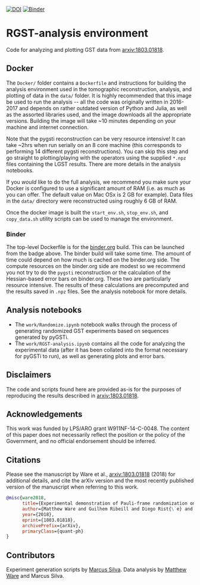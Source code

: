 [![DOI](https://zenodo.org/badge/DOI/10.5281/zenodo.4292751.svg)](https://doi.org/10.5281/zenodo.4292751)
[![Binder](https://mybinder.org/badge_logo.svg)](https://mybinder.org/v2/gh/matthewware/RGST-analysis/binder)

# RGST-analysis environment

Code for analyzing and plotting GST data from [arxiv:1803.01818](https://arxiv.org/abs/1803.01818).

## Docker
The `Docker/` folder contains a `Dockerfile` and instructions for building the analysis environment used in the tomographic reconstruction, analysis, and plotting of data in the `data/` folder. It is highly recommended that this image be used to run the analysis -- all the code was originally written in 2016-2017 and depends on rather outdated version of Python and Julia, as well as the assorted libraries used, and the image downloads all the appropriate versions. Building the image will take ~10 minutes depending on your machine and internet connection.

Note that the pygsti reconstruction can be very resource intensive! It can take ~2hrs when run serially on an 8 core machine (this corresponds to performing 14 different pygsti reconstructions). You can skip this step and go straight to plotting/playing with the operators using the supplied `*.npz` files containing the LGST results. There are more details in the analysis notebooks.

If you _would_ like to
do the full analysis, we recommend you make sure your Docker is configured to
use a significant amount of RAM (i.e. as much as you can offer. The default value on Mac OSx is 2 GB for example). Data files in
the `data/` directory were reconstructed using roughly 6 GB of RAM.

Once the docker image is built the `start_env.sh`, `stop_env.sh`, and
`copy_data.sh` utility scripts can be used to manage the environment.

### Binder
The top-level Dockerfile is for the [binder.org](https://mybinder.org/) build. This can be launched from the badge above. The binder build will take some time. The amount of time could depend on how much is cached on the binder.org side. The compute resources on the binder.org side are modest so we recommend you not try to do the `pygsti` reconstruction or the calculation of the Hessian-based error bars on binder.org. These two are particularly resource intensive. The results of these calculations are precomputed and the results saved in `.npz` files. See the analysis notebook for more details.


## Analysis notebooks
  * The `work/Randomize.ipynb` notebook walks through the process of generating randomized GST experiments based on sequences generated by pyGSTi.
  * The `work/RGST-analysis.ipynb` contains all the code for analyzing the experimental data (after it has been collated into the format necessary for pyGSTi to run), as well as generating plots and error bars.

## Disclaimers

The code and scripts found here are provided as-is for the purposes of reproducing the results described in [arxiv:1803.01818](https://arxiv.org/abs/1803.01818).

## Acknowledgements

This work was funded by LPS/ARO grant W911NF-14-C-0048.  The content of this paper does not necessarily reflect the position or the policy of the Government,
and no official endorsement should be inferred.

## Citations

Please see the manuscript by Ware et al., [arxiv:1803.01818](https://arxiv.org/abs/1803.01818) (2018) for additional details,
and cite the arXiv version and the most recently published version of the manuscript when referring to this work.

```bibtex
@misc{ware2018,
      title={Experimental demonstration of Pauli-frame randomization on a superconducting qubit},
      author={Matthew Ware and Guilhem Ribeill and Diego Rist{\`e} and Colm A. Ryan and Blake Johnson and Marcus P. da Silva},
      year={2018},
      eprint={1803.01818},
      archivePrefix={arXiv},
      primaryClass={quant-ph}
}
```

## Contributors

Experiment generation scripts by [Marcus Silva](https://marcusps.github.io/). Data analysis by 
[Matthew Ware](https://matthewware.dev/) and Marcus Silva.
